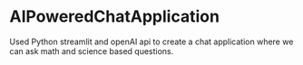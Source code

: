 # AIPoweredChatApplication
Used Python streamlit and openAI api to create a chat application where we can ask math and science based questions.
